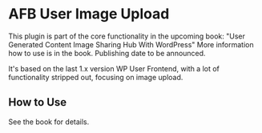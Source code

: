 AFB User Image Upload
=====================

This plugin is part of the core functionality in the upcoming book: "User Generated Content Image Sharing Hub With WordPress"
More information how to use is in the book. Publishing date to be announced.

It's based on the last 1.x version WP User Frontend, with a lot of functionality stripped out, focusing on image upload.

## How to Use
See the book for details.

